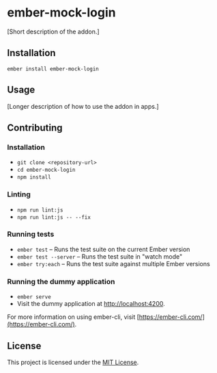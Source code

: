 ember-mock-login
==============================================================================

[Short description of the addon.]

Installation
------------------------------------------------------------------------------

```
ember install ember-mock-login
```


Usage
------------------------------------------------------------------------------

[Longer description of how to use the addon in apps.]


Contributing
------------------------------------------------------------------------------

### Installation

* `git clone <repository-url>`
* `cd ember-mock-login`
* `npm install`

### Linting

* `npm run lint:js`
* `npm run lint:js -- --fix`

### Running tests

* `ember test` – Runs the test suite on the current Ember version
* `ember test --server` – Runs the test suite in "watch mode"
* `ember try:each` – Runs the test suite against multiple Ember versions

### Running the dummy application

* `ember serve`
* Visit the dummy application at [http://localhost:4200](http://localhost:4200).

For more information on using ember-cli, visit [https://ember-cli.com/](https://ember-cli.com/).

License
------------------------------------------------------------------------------

This project is licensed under the [MIT License](LICENSE.md).
